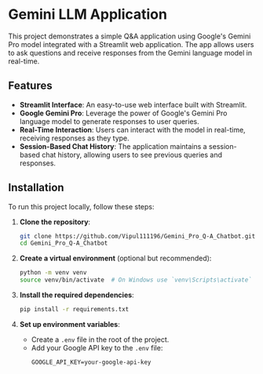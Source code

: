 # Gemini LLM Application

This project demonstrates a simple Q&A application using Google's Gemini Pro model integrated with a Streamlit web application. The app allows users to ask questions and receive responses from the Gemini language model in real-time.

## Features

- **Streamlit Interface**: An easy-to-use web interface built with Streamlit.
- **Google Gemini Pro**: Leverage the power of Google's Gemini Pro language model to generate responses to user queries.
- **Real-Time Interaction**: Users can interact with the model in real-time, receiving responses as they type.
- **Session-Based Chat History**: The application maintains a session-based chat history, allowing users to see previous queries and responses.

## Installation

To run this project locally, follow these steps:

1. **Clone the repository**:
    ```bash
    git clone https://github.com/Vipul111196/Gemini_Pro_Q-A_Chatbot.git
    cd Gemini_Pro_Q-A_Chatbot
    ```

2. **Create a virtual environment** (optional but recommended):
    ```bash
    python -m venv venv
    source venv/bin/activate  # On Windows use `venv\Scripts\activate`
    ```

3. **Install the required dependencies**:
    ```bash
    pip install -r requirements.txt
    ```

4. **Set up environment variables**:
    - Create a `.env` file in the root of the project.
    - Add your Google API key to the `.env` file:
      ```
      GOOGLE_API_KEY=your-google-api-key
      ```